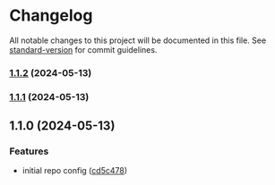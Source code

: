# Changelog

All notable changes to this project will be documented in this file. See [standard-version](https://github.com/conventional-changelog/standard-version) for commit guidelines.

### [1.1.2](https://github.com/sandrociceros-orquestra/commitlint-sample/compare/v1.1.1...v1.1.2) (2024-05-13)

### [1.1.1](https://github.com/sandrociceros-orquestra/commitlint-sample/compare/v1.1.0...v1.1.1) (2024-05-13)

## 1.1.0 (2024-05-13)


### Features

* initial repo config ([cd5c478](https://github.com/sandrociceros-orquestra/commitlint-sample/commit/cd5c47819b574bd691f3e5a3f0432eb0fb14333e))
